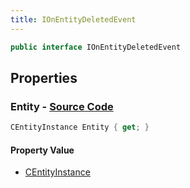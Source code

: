 ```yaml
---
title: IOnEntityDeletedEvent
---
```


```csharp
public interface IOnEntityDeletedEvent
```

## Properties

### **Entity** - [Source Code](https://github.com/swiftly-solution/swiftlys2/blob/main/managed/src/SwiftlyS2.Shared/Modules/Events/EventParams/IOnEntityDeletedEvent.cs#L13)

```csharp
CEntityInstance Entity { get; }
```

#### Property Value

- [CEntityInstance](/docs/api/shared/schemadefinitions/centityinstance)

